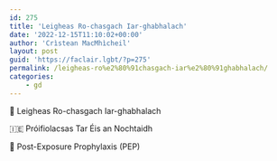 ```yaml
---
id: 275
title: 'Leigheas Ro-chasgach Iar-ghabhalach'
date: '2022-12-15T11:10:02+00:00'
author: 'Crìstean MacMhìcheil'
layout: post
guid: 'https://faclair.lgbt/?p=275'
permalink: /leigheas-ro%e2%80%91chasgach-iar%e2%80%91ghabhalach/
categories:
    - gd
---
```


&#x1f3f4;&#xe0067;&#xe0062;&#xe0073;&#xe0063;&#xe0074;&#xe007f; Leigheas Ro-chasgach Iar-ghabhalach

&#x1f1ee;&#x1f1ea; Próifiolacsas Tar Éis an Nochtaidh

&#x1f3f4;&#xe0067;&#xe0062;&#xe0065;&#xe006e;&#xe0067;&#xe007f; Post-Exposure Prophylaxis (PEP)